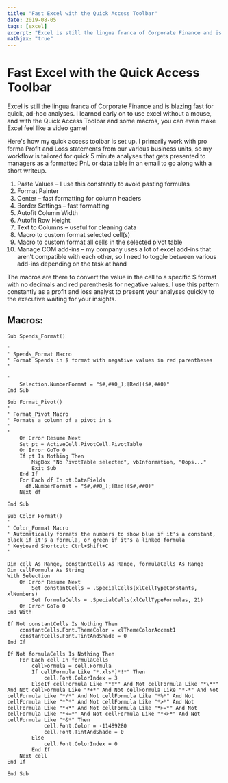 ```yaml
---
title: "Fast Excel with the Quick Access Toolbar"
date: 2019-08-05
tags: [excel]
excerpt: "Excel is still the lingua franca of Corporate Finance and is blazing fast for quick, ad-hoc analyses. I learned early on to use excel without a mouse, and with the Quick Access Toolbar and some macros, you can even make Excel feel like a video game!"
mathjax: "true"
---
```


# Fast Excel with the Quick Access Toolbar
Excel is still the lingua franca of Corporate Finance and is blazing fast for quick, ad-hoc analyses. I learned early on to use excel without a mouse, and with the Quick Access Toolbar and some macros, you can even make Excel feel like a video game!

Here's how my quick access toolbar is set up. I primarily work with pro forma Profit and Loss statements from our various business units, so my workflow is tailored for quick 5 minute analyses that gets presented to managers as a formatted PnL or data table in an email to go along with a short writeup.

1. Paste Values – I use this constantly to avoid pasting formulas
1. Format Painter
1. Center – fast formatting for column headers
1. Border Settings – fast formatting
1. Autofit Column Width
1. Autofit Row Height
1. Text to Columns – useful for cleaning data
1. Macro to custom format selected cell(s)
1. Macro to custom format all cells in the selected pivot table
1. Manage COM add-ins – my company uses a lot of excel add-ins that aren’t compatible with each other, so I need to toggle between various add-ins depending on the task at hand

The macros are there to convert the value in the cell to a specific $ format with no decimals and red parenthesis for negative values. I use this pattern constantly as a profit and loss analyst to present your analyses quickly to the executive waiting for your insights.

## Macros:
```
Sub Spends_Format()

'
' Spends_Format Macro
' Format Spends in $ format with negative values in red parentheses
'

'
    Selection.NumberFormat = "$#,##0_);[Red]($#,##0)"
End Sub
```
```
Sub Format_Pivot()
'
' Format_Pivot Macro
' Formats a column of a pivot in $
'
'
    On Error Resume Next
    Set pt = ActiveCell.PivotCell.PivotTable
    On Error GoTo 0
    If pt Is Nothing Then
        MsgBox "No PivotTable selected", vbInformation, "Oops..."
        Exit Sub
    End If
    For Each df In pt.DataFields
      df.NumberFormat = "$#,##0_);[Red]($#,##0)"
    Next df

End Sub
```
```
Sub Color_Format()
'
' Color_Format Macro
' Automatically formats the numbers to show blue if it's a constant, black if it's a formula, or green if it's a linked formula
' Keyboard Shortcut: Ctrl+Shift+C
'

Dim cell As Range, constantCells As Range, formulaCells As Range
Dim cellFormula As String
With Selection
    On Error Resume Next
        Set constantCells = .SpecialCells(xlCellTypeConstants, xlNumbers)
        Set formulaCells = .SpecialCells(xlCellTypeFormulas, 21)
    On Error GoTo 0
End With

If Not constantCells Is Nothing Then
    constantCells.Font.ThemeColor = xlThemeColorAccent1
    constantCells.Font.TintAndShade = 0
End If

If Not formulaCells Is Nothing Then
    For Each cell In formulaCells
        cellFormula = cell.Formula
        If cellFormula Like "*.xls*]*!*" Then
            cell.Font.ColorIndex = 3
        ElseIf cellFormula Like "*!*" And Not cellFormula Like "*\**" And Not cellFormula Like "*+*" And Not cellFormula Like "*-*" And Not cellFormula Like "*/*" And Not cellFormula Like "*%*" And Not cellFormula Like "*^*" And Not cellFormula Like "*>*" And Not cellFormula Like "*<*" And Not cellFormula Like "*>=*" And Not cellFormula Like "*<=*" And Not cellFormula Like "*<>*" And Not cellFormula Like "*&*" Then
            cell.Font.Color = -11489280
            cell.Font.TintAndShade = 0
        Else
            cell.Font.ColorIndex = 0
        End If
    Next cell
End If

End Sub

```
 